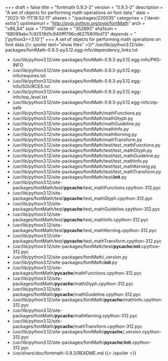 +++
draft = false
title = "fontmath 0.9.3-2"
version = "0.9.3-2"
description = "A set of objects for performing math operations on font data."
date = "2023-10-11T18:52:11"
aliases = "/packages/220035"
categories = ['devel-extra']
upstreamurl = "http://pypi.python.org/pypi/fontMath"
arch = "x86_64"
size = "71068"
usize = "352893"
sha1sum = "68099abc7c92518d1c940fff796cd627580fbd73"
depends = "['python3>=3.10']"
+++
A set of objects for performing math operations on font data.{{< spoiler text="show files" >}}* /usr/lib/python3.12/site-packages/fontMath-0.9.3-py3.12.egg-info/dependency_links.txt
* /usr/lib/python3.12/site-packages/fontMath-0.9.3-py3.12.egg-info/PKG-INFO
* /usr/lib/python3.12/site-packages/fontMath-0.9.3-py3.12.egg-info/requires.txt
* /usr/lib/python3.12/site-packages/fontMath-0.9.3-py3.12.egg-info/SOURCES.txt
* /usr/lib/python3.12/site-packages/fontMath-0.9.3-py3.12.egg-info/top_level.txt
* /usr/lib/python3.12/site-packages/fontMath-0.9.3-py3.12.egg-info/zip-safe
* /usr/lib/python3.12/site-packages/fontMath/mathFunctions.py
* /usr/lib/python3.12/site-packages/fontMath/mathGlyph.py
* /usr/lib/python3.12/site-packages/fontMath/mathGuideline.py
* /usr/lib/python3.12/site-packages/fontMath/mathInfo.py
* /usr/lib/python3.12/site-packages/fontMath/mathKerning.py
* /usr/lib/python3.12/site-packages/fontMath/mathTransform.py
* /usr/lib/python3.12/site-packages/fontMath/test/test_mathFunctions.py
* /usr/lib/python3.12/site-packages/fontMath/test/test_mathGlyph.py
* /usr/lib/python3.12/site-packages/fontMath/test/test_mathGuideline.py
* /usr/lib/python3.12/site-packages/fontMath/test/test_mathInfo.py
* /usr/lib/python3.12/site-packages/fontMath/test/test_mathKerning.py
* /usr/lib/python3.12/site-packages/fontMath/test/test_mathTransform.py
* /usr/lib/python3.12/site-packages/fontMath/test/__init__.py
* /usr/lib/python3.12/site-packages/fontMath/test/__pycache__/test_mathFunctions.cpython-312.pyc
* /usr/lib/python3.12/site-packages/fontMath/test/__pycache__/test_mathGlyph.cpython-312.pyc
* /usr/lib/python3.12/site-packages/fontMath/test/__pycache__/test_mathGuideline.cpython-312.pyc
* /usr/lib/python3.12/site-packages/fontMath/test/__pycache__/test_mathInfo.cpython-312.pyc
* /usr/lib/python3.12/site-packages/fontMath/test/__pycache__/test_mathKerning.cpython-312.pyc
* /usr/lib/python3.12/site-packages/fontMath/test/__pycache__/test_mathTransform.cpython-312.pyc
* /usr/lib/python3.12/site-packages/fontMath/test/__pycache__/__init__.cpython-312.pyc
* /usr/lib/python3.12/site-packages/fontMath/_version.py
* /usr/lib/python3.12/site-packages/fontMath/__init__.py
* /usr/lib/python3.12/site-packages/fontMath/__pycache__/mathFunctions.cpython-312.pyc
* /usr/lib/python3.12/site-packages/fontMath/__pycache__/mathGlyph.cpython-312.pyc
* /usr/lib/python3.12/site-packages/fontMath/__pycache__/mathGuideline.cpython-312.pyc
* /usr/lib/python3.12/site-packages/fontMath/__pycache__/mathInfo.cpython-312.pyc
* /usr/lib/python3.12/site-packages/fontMath/__pycache__/mathKerning.cpython-312.pyc
* /usr/lib/python3.12/site-packages/fontMath/__pycache__/mathTransform.cpython-312.pyc
* /usr/lib/python3.12/site-packages/fontMath/__pycache__/_version.cpython-312.pyc
* /usr/lib/python3.12/site-packages/fontMath/__pycache__/__init__.cpython-312.pyc
* /usr/share/doc/fontmath-0.9.3/README.md
{{< /spoiler >}}